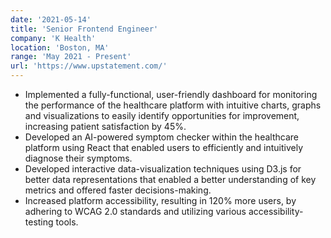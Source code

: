 ```yaml
---
date: '2021-05-14'
title: 'Senior Frontend Engineer'
company: 'K Health'
location: 'Boston, MA'
range: 'May 2021 - Present'
url: 'https://www.upstatement.com/'
---
```


- Implemented a fully-functional, user-friendly dashboard for monitoring the performance of the healthcare platform with intuitive charts, graphs and visualizations to easily identify opportunities for improvement, increasing patient satisfaction by 45%.
- Developed an AI-powered symptom checker within the healthcare platform using React that enabled users to efficiently and intuitively diagnose their symptoms.
- Developed interactive data-visualization techniques using D3.js for better data representations that enabled a better understanding of key metrics and offered faster decisions-making.
- Increased platform accessibility, resulting in 120% more users, by adhering to WCAG 2.0 standards and utilizing various accessibility-testing tools.

